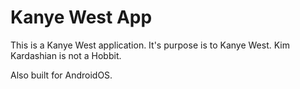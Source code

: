 # Kanye West App
This is a Kanye West application. It's purpose is to Kanye West. 
Kim Kardashian is not a Hobbit.

Also built for AndroidOS.
